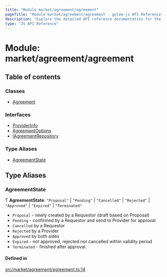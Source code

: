 ```yaml
---
title: "Module market/agreement/agreement"
pageTitle: "Module market/agreement/agreement - golem-js API Reference"
description: "Explore the detailed API reference documentation for the Module market/agreement/agreement within the golem-js SDK for the Golem Network."
type: "JS API Reference"
---
```

# Module: market/agreement/agreement

## Table of contents

### Classes

- [Agreement](../classes/market_agreement_agreement.Agreement)

### Interfaces

- [ProviderInfo](../interfaces/market_agreement_agreement.ProviderInfo)
- [AgreementOptions](../interfaces/market_agreement_agreement.AgreementOptions)
- [IAgreementRepository](../interfaces/market_agreement_agreement.IAgreementRepository)

### Type Aliases

- [AgreementState](market_agreement_agreement#agreementstate)

## Type Aliases

### AgreementState

Ƭ **AgreementState**: ``"Proposal"`` \| ``"Pending"`` \| ``"Cancelled"`` \| ``"Rejected"`` \| ``"Approved"`` \| ``"Expired"`` \| ``"Terminated"``

* `Proposal` - newly created by a Requestor (draft based on Proposal)
* `Pending` - confirmed by a Requestor and send to Provider for approval
* `Cancelled` by a Requestor
* `Rejected` by a Provider
* `Approved` by both sides
* `Expired` - not approved, rejected nor cancelled within validity period
* `Terminated` - finished after approval.

#### Defined in

[src/market/agreement/agreement.ts:14](https://github.com/golemfactory/golem-js/blob/570126bc/src/market/agreement/agreement.ts#L14)
